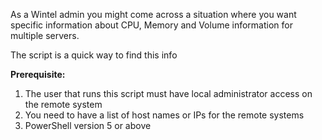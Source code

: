 As a Wintel admin you might come across a situation where you want specific information about CPU, Memory and Volume information for multiple servers.

The script is a quick way to find this info

**Prerequisite:**
1) The user that runs this script must have local administrator access on the remote system
2) You need to have a list of host names or IPs for the  remote systems
3) PowerShell version 5 or above